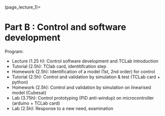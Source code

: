 (page_lecture_1)=
# Part B : Control and software development

Program:  
- Lecture (1.25 h): Control software development and TCLab Introduction
- Tutorial (2.5h): TClab card, identitifcation step
- Homework (2.5h): Identification of a model (1st, 2nd order) for control
- Tutorial (2.5h): Control and validation by simulation & test (TCLab card + python)
- Homework (2.5h): Control and validation by simulation on linearised model (Cubesat)
- Lab (3.75h): Control prototyping (PID anti-windup) on microcontroller (arduino + TCLab card)
- Lab (2.5h): Response to a new need, examination